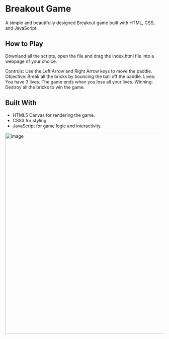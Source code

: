 # Breakout Game
A simple and beautifully designed Breakout game built with HTML, CSS, and JavaScript.

## How to Play
Downlaod all the scripts, open the file and drag the index.html file into a webpage of your choice.

Controls: Use the Left Arrow and Right Arrow keys to move the paddle.
Objective: Break all the bricks by bouncing the ball off the paddle.
Lives: You have 3 lives. The game ends when you lose all your lives.
Winning: Destroy all the bricks to win the game.

## Built With
- HTML5 Canvas for rendering the game.
- CSS3 for styling.
- JavaScript for game logic and interactivity.

<img width="639" alt="image" src="https://github.com/user-attachments/assets/10ee563c-6d99-438d-905a-c7d9c005588c">


